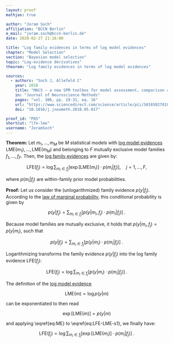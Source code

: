 ```yaml
---
layout: proof
mathjax: true

author: "Joram Soch"
affiliation: "BCCN Berlin"
e_mail: "joram.soch@bccn-berlin.de"
date: 2020-02-27 21:16:00

title: "Log family evidences in terms of log model evidences"
chapter: "Model Selection"
section: "Bayesian model selection"
topic: "Log-evidence derivatives"
theorem: "Log family evidences in terms of log model evidences"

sources:
  - authors: "Soch J, Allefeld C"
    year: 2018
    title: "MACS – a new SPM toolbox for model assessment, comparison and selection"
    in: "Journal of Neuroscience Methods"
    pages: "vol. 306, pp. 19-31, eq. 16"
    url: "https://www.sciencedirect.com/science/article/pii/S0165027018301468"
    doi: "10.1016/j.jneumeth.2018.05.017"

proof_id: "P65"
shortcut: "lfe-lme"
username: "JoramSoch"
---
```



**Theorem:** Let $m_1, \ldots, m_M$ be $M$ statistical models with [log model evidences](/D/lme) $\mathrm{LME}(m_1), \ldots, \mathrm{LME}(m_M)$ and belonging to $F$ mutually exclusive model families $f_1, \ldots, f_F$. Then, the [log family evidences](/D/lfe) are given by:

$$ \label{eq:LFE-LME}
\mathrm{LFE}(f_j) = \log \sum_{m_i \in f_j} \left[ \exp[\mathrm{LME}(m_i)] \cdot p(m_i|f_j) \right], \quad j = 1, \ldots, F,
$$

where $p(m_i \vert f_j)$ are within-family prior model probabilities.


**Proof:** Let us consider the (unlogarithmized) family evidence $p(y \vert f_j)$. According to the [law of marginal probability](/P/prob-lmp), this conditional probability is given by

$$ \label{eq:FE-ME-s1}
p(y|f_j) = \sum_{m_i \in f_j} \left[ p(y|m_i,f_j) \cdot p(m_i|f_j) \right] \; .
$$

Because model families are mutually exclusive, it holds that $p(y \vert m_i,f_j) = p(y \vert m_i)$, such that

$$ \label{eq:FE-ME-s2}
p(y|f_j) = \sum_{m_i \in f_j} \left[ p(y|m_i) \cdot p(m_i|f_j) \right] \; .
$$

Logarithmizing transforms the family evidence $p(y \vert f_j)$ into the log family evidence $\mathrm{LFE}(f_j)$:

$$ \label{eq:LFE-LME-s1}
\mathrm{LFE}(f_j) = \log \sum_{m_i \in f_j} \left[ p(y|m_i) \cdot p(m_i|f_j) \right] \; .
$$

The definition of the [log model evidence](/D/lme)

$$ \label{eq:LME}
\mathrm{LME}(m) = \log p(y|m)
$$

can be exponentiated to then read

$$ \label{eq:ME}
\exp\left[ \mathrm{LME}(m) \right] = p(y|m)
$$

and applying \eqref{eq:ME} to \eqref{eq:LFE-LME-s1}, we finally have:

$$ \label{eq:LFE-LME-s2}
\mathrm{LFE}(f_j) = \log \sum_{m_i \in f_j} \left[ \exp[\mathrm{LME}(m_i)] \cdot p(m_i|f_j) \right] \; .
$$